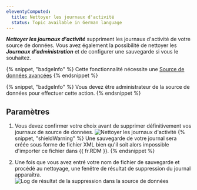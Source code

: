 ```yaml
---
eleventyComputed:
  title: Nettoyer les journaux d'activité
  status: Topic available in German language
---
```

***Nettoyer les journaux d'activité*** suppriment les journaux d'activité de votre source de données. Vous avez également la possibilité de nettoyer les ***Journaux d'administration*** et de configurer une sauvegarde si vous le souhaitez.

{% snippet, "badgeInfo" %}
Cette fonctionnalité nécessite une [Source de données avancées](/rdm/windows/data-sources/data-sources-types/advanced-data-sources/)
{% endsnippet %}

{% snippet, "badgeInfo" %}
Vous devez être administrateur de la source de données pour effectuer cette action.
{% endsnippet %}

## Paramètres

1. Vous devez confirmer votre choix avant de supprimer définitivement vos journaux de source de données.
![Nettoyer les journaux d'activité](https://cdnweb.devolutions.net/docs/fr/rdm/windows/clip10342.png)
{% snippet, "shieldWarning" %}
Une sauvegarde de votre journal sera créée sous forme de fichier XML bien qu'il soit alors impossible d'importer ce fichier dans {{ fr.RDM }}.
{% endsnippet %}

2. Une fois que vous avez entré votre nom de fichier de sauvegarde et procédé au nettoyage, une fenêtre de résultat de suppression du journal apparaîtra.
![Log de résultat de la suppression dans la source de données](https://cdnweb.devolutions.net/docs/fr/rdm/windows/clip10762.png)
